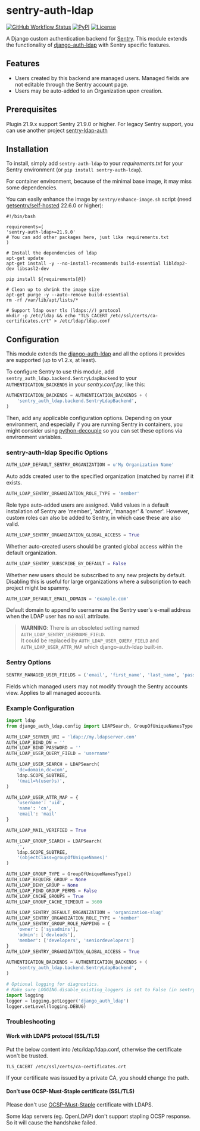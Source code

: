 # sentry-auth-ldap

[![GitHub Workflow Status](https://img.shields.io/github/actions/workflow/status/PMExtra/sentry-auth-ldap/publish.yaml)](https://github.com/PMExtra/sentry-auth-ldap/actions)
[![PyPI](https://img.shields.io/pypi/v/sentry-auth-ldap)](https://pypi.org/project/sentry-auth-ldap/)
[![License](https://img.shields.io/pypi/l/sentry-auth-ldap)](https://raw.githubusercontent.com/PMExtra/sentry-auth-ldap/master/LICENSE.txt)

A Django custom authentication backend for [Sentry](https://github.com/getsentry/sentry). This module extends the functionality of [django-auth-ldap](https://github.com/django-auth-ldap/django-auth-ldap) with Sentry specific features.

## Features
* Users created by this backend are managed users. Managed fields are not editable through the Sentry account page.
* Users may be auto-added to an Organization upon creation.

## Prerequisites
Plugin 21.9.x support Sentry 21.9.0 or higher. For legacy Sentry support, you can use another project [sentry-ldap-auth](https://github.com/Banno/getsentry-ldap-auth)

## Installation
To install, simply add `sentry-auth-ldap` to your *requirements.txt* for your Sentry environment (or `pip install sentry-auth-ldap`).

For container environment, because of the minimal base image, it may miss some dependencies.

You can easily enhance the image by `sentry/enhance-image.sh` script (need [getsentry/self-hosted](https://github.com/getsentry/self-hosted) 22.6.0 or higher):

```Shell
#!/bin/bash

requirements=(
'sentry-auth-ldap>=21.9.0'
# You can add other packages here, just like requirements.txt
)

# Install the dependencies of ldap
apt-get update
apt-get install -y --no-install-recommends build-essential libldap2-dev libsasl2-dev

pip install ${requirements[@]}

# Clean up to shrink the image size
apt-get purge -y --auto-remove build-essential
rm -rf /var/lib/apt/lists/*

# Support ldap over tls (ldaps://) protocol
mkdir -p /etc/ldap && echo "TLS_CACERT /etc/ssl/certs/ca-certificates.crt" > /etc/ldap/ldap.conf
```

## Configuration
This module extends the [django-auth-ldap](https://django-auth-ldap.readthedocs.io/en/latest/) and all the options it provides are supported (up to v1.2.x, at least). 

To configure Sentry to use this module, add `sentry_auth_ldap.backend.SentryLdapBackend` to your `AUTHENTICATION_BACKENDS` in your *sentry.conf.py*, like this:

```python
AUTHENTICATION_BACKENDS = AUTHENTICATION_BACKENDS + (
    'sentry_auth_ldap.backend.SentryLdapBackend',
)
```

Then, add any applicable configuration options. Depending on your environment, and especially if you are running Sentry in containers, you might consider using [python-decouple](https://pypi.python.org/pypi/python-decouple) so you can set these options via environment variables.

### sentry-auth-ldap Specific Options

```Python
AUTH_LDAP_DEFAULT_SENTRY_ORGANIZATION = u'My Organization Name'
```
Auto adds created user to the specified organization (matched by name) if it exists.

```Python
AUTH_LDAP_SENTRY_ORGANIZATION_ROLE_TYPE = 'member'
```
Role type auto-added users are assigned. Valid values in a default installation of Sentry are 'member', 'admin', 'manager' & 'owner'. However, custom roles can also be added to Sentry, in which case these are also valid.

```Python
AUTH_LDAP_SENTRY_ORGANIZATION_GLOBAL_ACCESS = True
```
Whether auto-created users should be granted global access within the default organization.

```Python
AUTH_LDAP_SENTRY_SUBSCRIBE_BY_DEFAULT = False
```
Whether new users should be subscribed to any new projects by default. Disabling
this is useful for large organizations where a subscription to each project
might be spammy.

```Python
AUTH_LDAP_DEFAULT_EMAIL_DOMAIN = 'example.com'
```
Default domain to append to username as the Sentry user's e-mail address when the LDAP user has no `mail` attribute.

> **WARNING**: There is an obsoleted setting named `AUTH_LDAP_SENTRY_USERNAME_FIELD`.  
> It could be replaced by `AUTH_LDAP_USER_QUERY_FIELD` and `AUTH_LDAP_USER_ATTR_MAP` which django-auth-ldap built-in.

### Sentry Options

```Python
SENTRY_MANAGED_USER_FIELDS = ('email', 'first_name', 'last_name', 'password', )
```

Fields which managed users may not modify through the Sentry accounts view. Applies to all managed accounts.

### Example Configuration

```Python
import ldap
from django_auth_ldap.config import LDAPSearch, GroupOfUniqueNamesType

AUTH_LDAP_SERVER_URI = 'ldap://my.ldapserver.com'
AUTH_LDAP_BIND_DN = ''
AUTH_LDAP_BIND_PASSWORD = ''
AUTH_LDAP_USER_QUERY_FIELD = 'username'

AUTH_LDAP_USER_SEARCH = LDAPSearch(
    'dc=domain,dc=com',
    ldap.SCOPE_SUBTREE,
    '(mail=%(user)s)',
)

AUTH_LDAP_USER_ATTR_MAP = {
    'username': 'uid',
    'name': 'cn',
    'email': 'mail'
}

AUTH_LDAP_MAIL_VERIFIED = True

AUTH_LDAP_GROUP_SEARCH = LDAPSearch(
    '',
    ldap.SCOPE_SUBTREE,
    '(objectClass=groupOfUniqueNames)'
)

AUTH_LDAP_GROUP_TYPE = GroupOfUniqueNamesType()
AUTH_LDAP_REQUIRE_GROUP = None
AUTH_LDAP_DENY_GROUP = None
AUTH_LDAP_FIND_GROUP_PERMS = False
AUTH_LDAP_CACHE_GROUPS = True
AUTH_LDAP_GROUP_CACHE_TIMEOUT = 3600

AUTH_LDAP_SENTRY_DEFAULT_ORGANIZATION = 'organization-slug'
AUTH_LDAP_SENTRY_ORGANIZATION_ROLE_TYPE = 'member'
AUTH_LDAP_SENTRY_GROUP_ROLE_MAPPING = {
    'owner': ['sysadmins'],
    'admin': ['devleads'],
    'member': ['developers', 'seniordevelopers']
}
AUTH_LDAP_SENTRY_ORGANIZATION_GLOBAL_ACCESS = True

AUTHENTICATION_BACKENDS = AUTHENTICATION_BACKENDS + (
    'sentry_auth_ldap.backend.SentryLdapBackend',
)

# Optional logging for diagnostics.
# Make sure LOGGING.disable_existing_loggers is set to False (in sentry/conf/server.py)
import logging
logger = logging.getLogger('django_auth_ldap')
logger.setLevel(logging.DEBUG)
```

### Troubleshooting

#### Work with LDAPS protocol (SSL/TLS)

Put the below content into /etc/ldap/ldap.conf, otherwise the certificate won't be trusted.

```plain
TLS_CACERT /etc/ssl/certs/ca-certificates.crt
```

If your certificate was issued by a private CA, you should change the path.

#### Don't use OCSP-Must-Staple certificate (SSL/TLS)

Please don't use [OCSP-Must-Staple](https://oid-info.com/get/1.3.6.1.5.5.7.1.24) certificate with LDAPS.

Some ldap servers (eg. OpenLDAP) don't support stapling OCSP response. So it will cause the handshake failed.
